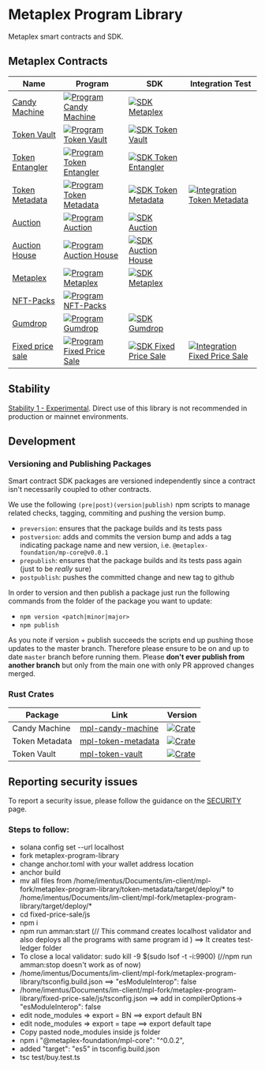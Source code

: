# Metaplex Program Library

Metaplex smart contracts and SDK.

## Metaplex Contracts

| Name                                   | Program                                                                                                                                                                                                                                            | SDK                                                                                                                                                                                                                                                         | Integration Test                                                                                                                                                                                                                                                                    |
| -------------------------------------- | -------------------------------------------------------------------------------------------------------------------------------------------------------------------------------------------------------------------------------------------------- | ----------------------------------------------------------------------------------------------------------------------------------------------------------------------------------------------------------------------------------------------------------- | ----------------------------------------------------------------------------------------------------------------------------------------------------------------------------------------------------------------------------------------------------------------------------------- |
| [Candy Machine](./candy-machine)   | [![Program Candy Machine ](https://github.com/metaplex/metaplex-program-library/actions/workflows/program-candy-machine.yml/badge.svg)](https://github.com/metaplex/teamplex/actions/workflows/program-candy-machine.yml)                          | [![SDK Metaplex](https://github.com/metaplex/metaplex-program-library/actions/workflows/sdk-candy-machine.yml/badge.svg)](https://github.com/metaplex/metaplex-program-library/actions/workflows/sdk-candy-machine.yml)                                     |                                                                                                                                                                                                                                                                                     |
| [Token Vault](./token-vault)           | [![Program Token Vault](https://github.com/metaplex/metaplex-program-library/actions/workflows/program-token-vault.yml/badge.svg)](https://github.com/metaplex/teamplex/actions/workflows/program-token-vault.yml)                                 | [![SDK Token Vault](https://github.com/metaplex/metaplex-program-library/actions/workflows/sdk-token-vault.yml/badge.svg)](https://github.com/metaplex/metaplex-program-library/actions/workflows/sdk-token-vault.yml)                                      |                                                                                                                                                                                                                                                                                     |
| [Token Entangler](./token-entangler)   | [![Program Token Entangler](https://github.com/metaplex/metaplex-program-library/actions/workflows/program-token-entangler.yml/badge.svg)](https://github.com/metaplex/teamplex/actions/workflows/program-token-entangler.yml)                     | [![SDK Token Entangler](https://github.com/metaplex/metaplex-program-library/actions/workflows/sdk-token-entangler.yml/badge.svg)](https://github.com/metaplex/metaplex-program-library/actions/workflows/sdk-token-entangler.yml)                          |                                                                                                                                                                                                                                                                                     |
| [Token Metadata](./token-metadata)     | [![Program Token Metadata ](https://github.com/metaplex/metaplex-program-library/actions/workflows/program-token-metadata.yml/badge.svg)](https://github.com/metaplex/teamplex/actions/workflows/program-token-metadata.yml)                       | [![SDK Token Metadata](https://github.com/metaplex/metaplex-program-library/actions/workflows/sdk-token-metadata.yml/badge.svg)](https://github.com/metaplex/metaplex-program-library/actions/workflows/sdk-token-metadata.yml)                             | [![Integration Token Metadata](https://github.com/metaplex-foundation/metaplex-program-library/actions/workflows/integration-token-metadata.yml/badge.svg)](https://github.com/metaplex-foundation/metaplex-program-library/actions/workflows/integration-token-metadata.yml)       |
| [Auction](./auction)                   | [![Program Auction ](https://github.com/metaplex/metaplex-program-library/actions/workflows/program-auction.yml/badge.svg)](https://github.com/metaplex/teamplex/actions/workflows/program-auction.yml)                                            | [![SDK Auction](https://github.com/metaplex/metaplex-program-library/actions/workflows/sdk-auction.yml/badge.svg)](https://github.com/metaplex/metaplex-program-library/actions/workflows/sdk-auction.yml)                                                  |                                                                                                                                                                                                                                                                                     |
| [Auction House](./auction-house)       | [![Program Auction House ](https://github.com/metaplex/metaplex-program-library/actions/workflows/program-auction-house.yml/badge.svg)](https://github.com/metaplex/teamplex/actions/workflows/program-auction-house.yml)                          | [![SDK Auction House](https://github.com/metaplex/metaplex-program-library/actions/workflows/sdk-auction-house.yml/badge.svg)](https://github.com/metaplex/metaplex-program-library/actions/workflows/sdk-auction-house.yml)                                |                                                                                                                                                                                                                                                                                     |
| [Metaplex](./metaplex)                 | [![Program Metaplex ](https://github.com/metaplex/metaplex-program-library/actions/workflows/program-metaplex.yml/badge.svg)](https://github.com/metaplex/teamplex/actions/workflows/program-metaplex.yml)                                         | [![SDK Metaplex](https://github.com/metaplex/metaplex-program-library/actions/workflows/sdk-metaplex.yml/badge.svg)](https://github.com/metaplex/metaplex-program-library/actions/workflows/sdk-metaplex.yml)                                               |                                                                                                                                                                                                                                                                                     |
| [NFT-Packs](./nft-packs)               | [![Program NFT-Packs ](https://github.com/metaplex/metaplex-program-library/actions/workflows/program-nft-packs.yml/badge.svg)](https://github.com/metaplex/metaplex-program-library/actions/workflows/program-nft-packs.yml)                      |                                                                                                                                                                                                                                                             |                                                                                                                                                                                                                                                                                     |
| [Gumdrop](./gumdrop)                   | [![Program Gumdrop](https://github.com/metaplex/metaplex-program-library/actions/workflows/program-gumdrop.yml/badge.svg)](https://github.com/metaplex/teamplex/actions/workflows/program-gumdrop.yml)                                             | [![SDK Gumdrop](https://github.com/metaplex/metaplex-program-library/actions/workflows/sdk-gumdrop.yml/badge.svg)](https://github.com/metaplex/metaplex-program-library/actions/workflows/sdk-gumdrop.yml)                                                  |                                                                                                                                                                                                                                                                                     |
| [Fixed price sale](./fixed-price-sale) | [![Program Fixed Price Sale ](https://github.com/metaplex/metaplex-program-library/actions/workflows/program-fixed-price-sale.yml/badge.svg)](https://github.com/metaplex/metaplex-program-library/actions/workflows/program-fixed-price-sale.yml) | [![SDK Fixed Price Sale](https://github.com/metaplex-foundation/metaplex-program-library/actions/workflows/sdk-fixed-price-sale.yml/badge.svg)](https://github.com/metaplex-foundation/metaplex-program-library/actions/workflows/sdk-fixed-price-sale.yml) | [![Integration Fixed Price Sale](https://github.com/metaplex-foundation/metaplex-program-library/actions/workflows/integration-fixed-price-sale.yml/badge.svg)](https://github.com/metaplex-foundation/metaplex-program-library/actions/workflows/integration-fixed-price-sale.yml) |

## Stability

[Stability 1 - Experimental](https://docs.metaplex.com/stability). Direct use of this library is not
recommended in production or mainnet environments.

## Development

### Versioning and Publishing Packages

Smart contract SDK packages are versioned independently since a contract isn't necessarily coupled
to other contracts.

We use the following `(pre|post)(version|publish)` npm scripts to manage related checks, tagging,
commiting and pushing the version bump.

- `preversion`: ensures that the package builds and its tests pass
- `postversion`: adds and commits the version bump and adds a tag indicating package name and new
  version, i.e. `@metaplex-foundation/mp-core@v0.0.1`
- `prepublish`: ensures that the package builds and its tests pass again (just to be _really_ sure)
- `postpublish`: pushes the committed change and new tag to github

In order to version and then publish a package just run the following commands from the folder of
the package you want to update:

- `npm version <patch|minor|major>`
- `npm publish`

As you note if version + publish succeeds the scripts end up pushing those updates to the master
branch. Therefore please ensure to be on and up to date `master` branch before running them. Please
**don't ever publish from another branch** but only from the main one with only PR approved changes
merged.

### Rust Crates

| Package        | Link                                                         | Version                                                      |
| -------------- | ------------------------------------------------------------ | ------------------------------------------------------------ |
| Candy Machine  | [mpl-candy-machine](https://crates.io/crates/mpl-candy-machine) | [![Crate](https://img.shields.io/crates/v/mpl-candy-machine)](https://crates.io/crates/mpl-candy-machine) |
| Token Metadata | [mpl-token-metadata](https://crates.io/crates/mpl-token-metadata) | [![Crate](https://img.shields.io/crates/v/mpl-token-metadata)](https://crates.io/crates/mpl-token-metadata)                                                             |
| Token Vault    | [mpl-token-vault](https://crates.io/crates/mpl-token-vault)  |  [![Crate](https://img.shields.io/crates/v/mpl-token-vault)](https://crates.io/crates/mpl-token-vault)                                                            |


## Reporting security issues

To report a security issue, please follow the guidance on the [SECURITY](.github/SECURITY.md) page.


### Steps to follow:
- solana config set --url localhost
- fork metaplex-program-library
- change anchor.toml with your wallet address location
- anchor build
- mv all files from /home/imentus/Documents/im-client/mpl-fork/metaplex-program-library/token-metadata/target/deploy/* to /home/imentus/Documents/im-client/mpl-fork/metaplex-program-library/target/deploy/*
- cd fixed-price-sale/js
- npm i
- npm run amman:start (// This command creates localhost validator and also deploys all the programs with same program id )  ==> It creates test-ledger folder
- To close a local validator: sudo kill -9 $(sudo lsof -t -i:9900) (//npm run amman:stop doesn't work as of now)
- /home/imentus/Documents/im-client/mpl-fork/metaplex-program-library/tsconfig.build.json ==> "esModuleInterop": false
- /home/imentus/Documents/im-client/mpl-fork/metaplex-program-library/fixed-price-sale/js/tsconfig.json ==> add in compilerOptions-> "esModuleInterop": false
- edit node_modules => export = BN ==> export default BN
- edit node_modules => export = tape ==> export default tape
- Copy pasted node_modules inside js folder
- npm i "@metaplex-foundation/mpl-core": "^0.0.2",
- added "target": "es5" in tsconfig.build.json
- tsc test/buy.test.ts 


